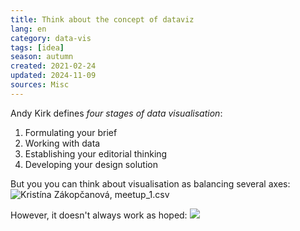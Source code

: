```yaml
---
title: Think about the concept of dataviz
lang: en
category: data-vis
tags: [idea]
season: autumn
created: 2021-02-24
updated: 2024-11-09
sources: Misc
---
```


Andy Kirk defines *four stages of data visualisation*:
1. Formulating your brief
2. Working with data
3. Establishing your editorial thinking
4. Developing your design solution

But you you can think about visualisation as balancing several axes:
![Kristína Zákopčanová, meetup_1.csv](../__files/axes-of-dataviz.png)

However, it doesn't always work as hoped:
![](../__files/data-storytelling-real.jpg)